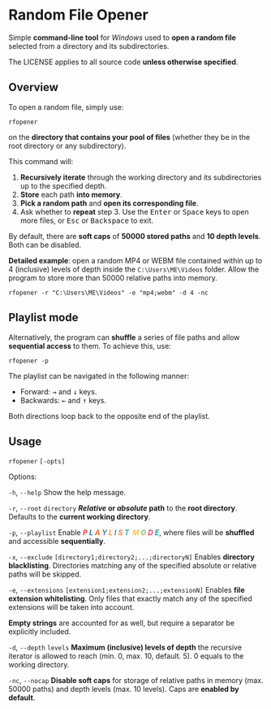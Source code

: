 # Random File Opener

Simple **command-line tool** for *Windows* used to **open a random file** selected from a directory and its subdirectories.

The LICENSE applies to all source code **unless otherwise specified**.

## Overview

To open a random file, simply use:

```shell
rfopener
```

on the **directory that contains your pool of files** (whether they be in the root directory or any subdirectory).

This command will:
1. **Recursively iterate** through the working directory and its subdirectories up to the specified depth.
2. **Store** each path **into memory**.
3. **Pick a random path** and **open its corresponding file**.
4. Ask whether to **repeat** step 3. Use the <kbd>Enter</kbd> or <kbd>Space</kbd> keys to open more files, or <kbd>Esc</kbd> or <kbd>Backspace</kbd> to exit.

By default, there are **soft caps** of **50000 stored paths** and **10 depth levels**. Both can be disabled.

**Detailed example**: open a random MP4 or WEBM file contained within up to 4 (inclusive) levels of depth inside the `C:\Users\ME\Videos` folder. Allow the program to store more than 50000 relative paths into memory. 

```shell
rfopener -r "C:\Users\ME\Videos" -e "mp4;webm" -d 4 -nc
```

## Playlist mode

Alternatively, the program can **shuffle** a series of file paths and allow **sequential access** to them. To achieve this, use:

```shell
rfopener -p
```

The playlist can be navigated in the following manner:
- Forward: <kbd>&rarr;</kbd> and <kbd>&darr;</kbd> keys.
- Backwards: <kbd>&larr;</kbd> and <kbd>&uarr;</kbd> keys.

Both directions loop back to the opposite end of the playlist.

## Usage

`rfopener` `[-opts]`

Options:

`-h`, `--help` Show the help message.

`-r`, `--root` `directory` ***Relative* or *absolute* path** to the **root directory**. Defaults to the **current working directory**.

`-p`, `--playlist` Enable
***<span style="color:#f94144">P</span>
<span style="color:#277da1">L</span>
<span style="color:#f3722c">A</span>
<span style="color:#577590">Y</span>
<span style="color:#f8961e">L</span>
<span style="color:#4d908e">I</span>
<span style="color:#f9844a">S</span>
<span style="color:#43aa8b">T</span>&nbsp;
<span style="color:#f9c74f">M</span>
<span style="color:#90be6d">O</span>
<span style="color:#ef476f">D</span>
<span style="color:#2a9d8f">E</span>***,
where files will be **shuffled** and accessible **sequentially**.

`-x`, `--exclude` `[directory1;directory2;...;directoryN]` Enables **directory blacklisting**. Directories matching any of the specified absolute or relative paths will be skipped.

`-e`, `--extensions` `[extension1;extension2;...;extensionN]` Enables **file extension whitelisting**. Only files that exactly match any of the specified extensions will be taken into account.

**Empty strings** are accounted for as well, but require a separator be explicitly included.

`-d`, `--depth` `levels` **Maximum (inclusive) levels of depth** the recursive iterator is allowed to reach (min. 0, max. 10, default. 5). 0 equals to the working directory.

`-nc`, `--nocap` **Disable soft caps** for storage of relative paths in memory (max. 50000 paths) and depth levels (max. 10 levels). Caps are **enabled by default**.
